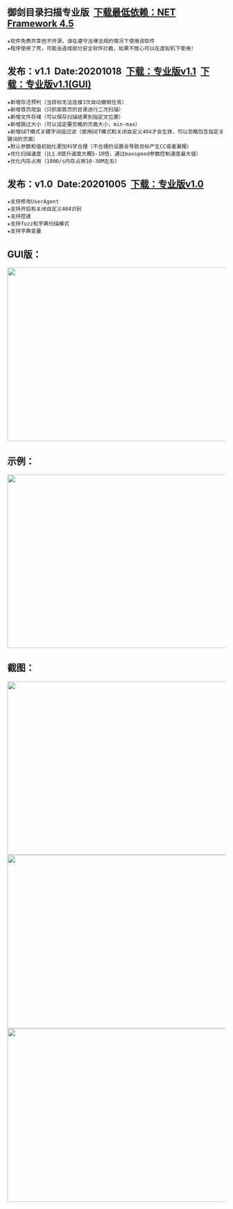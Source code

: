 ## 御剑目录扫描专业版&nbsp;&nbsp;<a href="https://www.microsoft.com/zh-CN/download/confirmation.aspx?id=30653">下载最低依赖：NET Framework 4.5</a>
    ★软件免费共享但不开源，请在遵守法律法规的情况下使用该软件
    ★程序使用了壳，可能会造成部分安全软件拦截，如果不放心可以在虚拟机下使用!
    
## 发布：v1.1&nbsp;&nbsp;Date:20201018&nbsp;&nbsp;<a href="../../releases/download/yjdirscan/yjdirscan_v1.1.zip">下载：专业版v1.1</a>&nbsp;&nbsp;<a href="../../releases/download/yjdirscan/yjdirscanv1.1.gui.zip">下载：专业版v1.1(GUI)</a>
    ★新增存活预判（当目标无法连接3次自动撤销任务）
    ★新增首页爬虫（只抓取首页的目录进行二次扫描）
    ★新增文件存储（可以保存扫描结果到指定文位置）
    ★新增跳过大小（可以设定要忽略的页面大小，min-max）
    ★新增GET模式关键字词组过滤（使用GET模式和关闭自定义404才会生效，可以忽略包含指定关键词的页面）
    ★默认参数和值初始化更加科学合理（不合理的设置会导致目标产生CC或者漏报）
    ★优化扫描速度（比1.0提升速度大概5-10倍，通过maxspeed参数控制速度最大值）
    ★优化内存占用（1000/s内存占用10-30M左右）

## 发布：v1.0&nbsp;&nbsp;Date:20201005&nbsp;&nbsp;<a href="../../releases/download/yjdirscan/yjdirscan.zip">下载：专业版v1.0</a>
    ★支持修改UserAgent
    ★支持开启和关闭自定义404识别
    ★支持控速
    ★支持fuzz和字典扫描模式
    ★支持字典变量
## GUI版：
<img src="https://github.com/foryujian/yjdirscan/blob/main/img/gui.png" width="600px" height="400px"/><br>

## 示例：
<img src="https://github.com/foryujian/yjdirscan/blob/main/img/usage.png" width="600px" height="400px"/><br>
     
## 截图：
<img src="https://github.com/foryujian/yjdirscan/blob/main/img/404.png" width="600px" height="400px"/><br>
<img src="https://github.com/foryujian/yjdirscan/blob/main/img/dicscan.png" width="600px"  height="400px"/><br>
<img src="https://github.com/foryujian/yjdirscan/blob/main/img/fuzzscan.png" width="600px"  height="400px"/><br>

